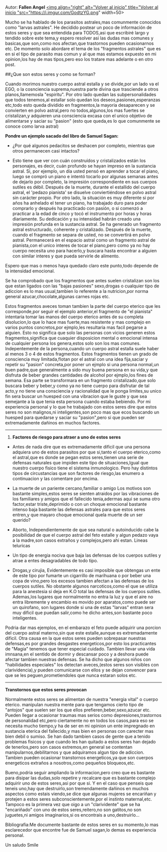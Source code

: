 Autor: **Fallen Angel**
<a href="https://github.com/Ocul-LB/Projecto-LB/wiki"><img align="right" alt="Volver al inicio" title="Volver al inicio "src="https://i.imgur.com/GodtzYG.png" width=50></a>

Mucho se ha hablado de los parasitos astrales,mas comunmente conocidos como "larvas astrales".
He decidido postear un poco de información de estos seres y que sea entendida para TODOS,asi que escribiré largo y tendido sobre este tema,y espero resolver asi las dudas mas comunes y basicas,que son,como nos afectan,que trastornos pueden ocasionarnos etc.
De momento solo abordare el tema de los "fragmentos astrales" que es en si el tipo de parasito mas comun y al que mas estamos expuesto en mi opinion,los hay de mas tipos,pero eso los tratare mas adelante o en otro post.

##¿Que son estos seres y como se forman?

Cuando morimos nuestro cuerpo astral estalla y se divide,por un lado va el EGO, o la cosnciencia suprema,nuestra parte divina que trasciende a otros planos,llamemosla "espiritu".
Por otro lado quedan las subpersonalidades que todos tenemos,al estallar solo quedan los deseos,pasiones,esperanzas etc,todo esto queda dividido en fragmentos,la mayoria desaparecen y se convierten en polvo astral,pero no todos,algunos,los mas fuertes se cristalizan,y adquieren una consciencia excasa con el unico objetivo de alimentarse y saciar su "pasion" (esto que queda,es lo que comunmente se conoce como larva astral)

**Pondre un ejemplo sacado del libro de Samuel Sagan:**

* ¿Por qué algunos pedacitos se deshacen por completo, mientras que otros permanecen casi intactos?

 * Esto tiene que ver con cuán construídos y cristalizados están los personajes, es decir, cuán profundo se hayan impreso en la sustancia astral. Si, por ejemplo, un día usted pensó en aprender a tocar el piano, luego se compró un piano e intentó tocarlo por algunas semanas antes de dejarlo por completo, la impresión correspondiente en sus cuerpos sutiles es débil. Después de la muerte, durante el estallido del cuerpo astral, el 'pedazo pianista' se disuelve conviertiéndose en polvo astral sin carácter propio. Por otro lado, la situación es muy diferente si por años ha anhelado el tener un piano, ha trabajado duro para poder comprarlo y después ha practicado con pasión, o si comenzó a practicar a la edad de cinco y tocó el instrumento por horas y horas diariamente. Su dedicación y su intensidad habrán creado una impresión profunda en la sustancia astral. Se ha generado un fragmento astral estructurado, coherente y cristalizado. Después de la muerte, cuando el fragmento se separa de usted, no se convertirá en polvo astral. Permanecerá en el espacio astral como un fragmento astral de pianista,con el unico interes de tocar el piano,pero como ya no hay cuerpo necesita uno para hacerlo,y buscara hasta encontrar a alguien con similar interes y que pueda servirle de alimento.

Espero que mas o menos haya quedado claro este punto,todo depende de la intensidad emocional.

Se ha comprobado que los fragmentos que antes suelen cristalizan son los que estan ligados con las "bajas pasiones" sexo,drogas o cualquier tipo de adiccion es lo mas usual,tambien lo referente a la nutricion,por norma general azucar,chocolate,algunas carnes rojas etc.

Estos fragmentos aveces toman tambien la parte del cuerpo eterico que les corresponde,por seguir el ejemplo anterior,el fragmento de "el pianista" intentaria tomar las manos del cuerpo eterico antes de su completa disolucion,lo que lo hace mas fuerte,mas resistente y mas complejo en varios puntos concretos,por ejmplo,les resultaria mas facil pegarse a alguien.
Esto no significa que solo las personas con vicios generen estos fragmentos,significa que cuaquier disposicion mental o emocional intensa de cualquier persona los genera,estos solo son los mas comunes.
Indepentemente de la persona,cuando un cuerpo astral estalla suele haber al menos 3 o 4 de estos fragmentos.
Estos fragmentos tienen un grado de consciencia muy limitada,flotan por el astral con una idea fija,saciar y repetir su "pasion" concreta,por poner un ejmplo si una persona normal,un buen padre,que generalmente a sido muy buena persona en su vida,y que disfruta de beber grandes cantidades de alcohol por ejmplo,los fines de semana.
Esa parte se transformara en un fragmento cristalizado,que solo buscara beber y beber,y como ya no tiene cuerpo para disfrutar de tal acto,y no tiene una consciencia y racionalidad que le ponga limites,su unico fin sera buscar un huesped con una vibracion que le guste y que sea semejante a la que tenia esta persona cuando estaba bebiendo.
Por mi experiencia personal y lo que he trabajado con estos seres dire que estos seres no son malignos,ni inteligentes,son poco mas que ecos buscando un huesped para quedarse y saciar su "pasion",pero si que pueden ser extremadamente dañinos en muchos factores.

<hr/>

1. **Factores de riesgo para atraer a uno de estos seres**

 * Antes de nada dire que es extremadamente dificil que una persona adquiera uno de estos parasitos por que si,tanto el cuerpo eterico,como el astral,que es donde se pegan estos seres,tienen una serie de defensas naturales que impiden este tipo de situaciones,Igual que nuestro cuerpo fisico tiene el sistema inmunologico.
Pero hay distintos tipos de circustancias que son factores de riesgo,las enumero a continuacion y las comentare por encima.


 * La muerte de un pariente cercano,familiar o amigo
Los motivos son bastante simples,estos seres se sienten atraidos por las vibraciones de los familiares y amigos que el fallecido tenia,adermas aqui se suma otro factor,estar triste,deprimido o con un choque emocional bastante intenso baja bastante las defensas astrales para que estos seres entren,y que mayaro choque emocional quela muerte de un ser querido?

 * Aborto,
Independientemente de que sea natural o autoinducido cabe la posibilidad de que el cuerpo astral del feto estalle y algun pedazo vaya a la madre,son casos extraños y complejos,pero ahi estan.
Lineas teluricas

 * Un tipo de energia nociva que baja las defensas de los cuerpos sutiles y atrae a entes desagradables de todo tipo.

 * Drogas,y cirujia, Evidentemente es casi imposible que obtengas un ente de este tipo por fumarte un cigarrillo de marihuana o por beber una copa de vino,pero los excesos tambien afectan a las defensas de los cuerpos sutiles.
No obstante algunos narcoticos,como el que se utiliza para la anestesia si deja en K.O total las defensas de los cuerpos sutiles.
Ademas,los lugares que normalmente no entra la luz y que el aire no entra libremente y encambio es movido por aparatos,como puede ser un quirofano, son lugares donde si una de estas "larvas" entran sera muy dificil que puedan salir,como he dicho antes,son bastante poco inteligentes.

Podria dar mas ejemplos, en el embarazo el feto puede adquirir una porcion del cuerpo astral materno,sin que este estalle,aunque es extremadamente dificil.
Otra causa en la que estos seres pueden sobrepasar nuestras defensas,es por grandes desgastes energeticos,por esto los practicantes de "Magia" tenemos que tener especial cuidado.
Tambien llevar una vida imnsana,en el sentido de dormir y descansar poco y a deshora puede afectar tambien nuestras defensas.
Se ha dicho que algunos niños con "habilidades especiales" los detectan aveces,(estos seres son visibles con clarividencia),y pueden comunicarse con ellos y se dejan convencer para que se les peguen,prometiendoles que nunca estaran solos etc.

<hr/>

**Transtornos que estos seres provocan**

Normalmente estos seres se alimentan de nuestra "energia vital" o cuerpo eterico.
manipulan nuestra mente para que tengamos cierto tipo de "antojos" que suelen ser los que ellos prefieren,beber,sexo,azucar etc.
Pueden llegar a ocasionar traumas mas serios como depresiones,trastornos de personalidad etc,pero ciertamente no en todos los casos,para eso se necesita mucho tiempo,y ha de ser en mi opinion un ente impregnado en sustancia eterica del fallecido,y mas bien en personas con carecter mas bien debil o sumiso.
Se han dado tambien casos de gente que a tenido problemas fisicos y que cuando les han quitado a estos seres han dejado de tenerlos,pero son casos extremos,en general se contentan manipularnos,debilitarnos y que adquiramos algun tipo de adiccion.
Tambien pueden ocasionar transtornos energeticos,ya que son cuerpos energeticos extraños a nosotros,como pequeños bloqueos,etc.

Bueno,podria seguir ampliando la informacion,pero creo que es bastante para disipar las dudas,solo repetire y recalcare que es bastante complejo adquirir uno de estos seres,asi por que si.
Y en el caso que penseis que teneis uno,hay que destruirlo,son tremendamente dañinos en muchos aspectos como estais viendo,se dice que algunas mujeres se encariñan y protejen a estos seres subconscientemente,por el instinto maternal,etc.
Tampoco es la primera vez que oigo a un "clarividente" que se ha "encariñado" con uno de estos seres,reitero,no son gatitos,no son juguetes,ni amigos imaginarios,si os encontrais a uno,destruirlo...

Bibliografia:Me documente bastante de estos seres en su momento,lo mas esclarecedor que encontre fue de Samuel sagan,lo demas es experiencia personal.

Un saludo  Smile 

